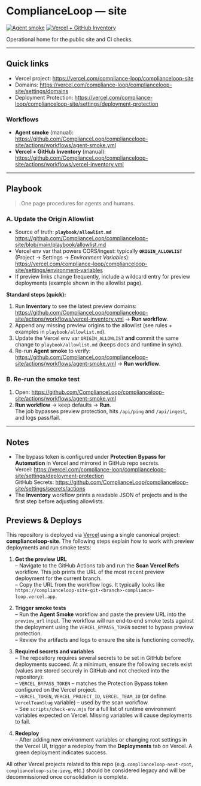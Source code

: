 # ComplianceLoop — site

[![Agent smoke](https://github.com/ComplianceLoop/complianceloop-site/actions/workflows/agent-smoke.yml/badge.svg?branch=main)](https://github.com/ComplianceLoop/complianceloop-site/actions/workflows/agent-smoke.yml)
[![Vercel + GitHub Inventory](https://github.com/ComplianceLoop/complianceloop-site/actions/workflows/vercel-inventory.yml/badge.svg?branch=main)](https://github.com/ComplianceLoop/complianceloop-site/actions/workflows/vercel-inventory.yml)

Operational home for the public site and CI checks.

---

## Quick links

- Vercel project: https://vercel.com/compliance-loop/complianceloop-site  
- Domains: https://vercel.com/compliance-loop/complianceloop-site/settings/domains  
- Deployment Protection: https://vercel.com/compliance-loop/complianceloop-site/settings/deployment-protection  

### Workflows
- **Agent smoke** (manual): https://github.com/ComplianceLoop/complianceloop-site/actions/workflows/agent-smoke.yml  
- **Vercel + GitHub Inventory** (manual): https://github.com/ComplianceLoop/complianceloop-site/actions/workflows/vercel-inventory.yml  

---

## Playbook

> One page procedures for agents and humans.

### A. Update the Origin Allowlist
- Source of truth: **`playbook/allowlist.md`**  
  https://github.com/ComplianceLoop/complianceloop-site/blob/main/playbook/allowlist.md
- Vercel env var that powers CORS/ingest: typically **`ORIGIN_ALLOWLIST`**  
  (Project → Settings → *Environment Variables*):  
  https://vercel.com/compliance-loop/complianceloop-site/settings/environment-variables
- If preview links change frequently, include a wildcard entry for preview deployments (example shown in the allowlist page).

**Standard steps (quick):**
1. Run **Inventory** to see the latest preview domains:  
   https://github.com/ComplianceLoop/complianceloop-site/actions/workflows/vercel-inventory.yml → **Run workflow**.
2. Append any missing preview origins to the allowlist (see rules + examples in `playbook/allowlist.md`).
3. Update the Vercel env var `ORIGIN_ALLOWLIST` **and** commit the same change to `playbook/allowlist.md` (keeps docs and runtime in sync).
4. Re-run **Agent smoke** to verify:  
   https://github.com/ComplianceLoop/complianceloop-site/actions/workflows/agent-smoke.yml → **Run workflow**.

### B. Re-run the smoke test
1. Open: https://github.com/ComplianceLoop/complianceloop-site/actions/workflows/agent-smoke.yml  
2. **Run workflow** → keep defaults → **Run**.  
   The job bypasses preview protection, hits `/api/ping` and `/api/ingest`, and logs pass/fail.

---

## Notes

- The bypass token is configured under **Protection Bypass for Automation** in Vercel and mirrored in GitHub repo secrets.  
  Vercel: https://vercel.com/compliance-loop/complianceloop-site/settings/deployment-protection  
  GitHub Secrets: https://github.com/ComplianceLoop/complianceloop-site/settings/secrets/actions
- The **Inventory** workflow prints a readable JSON of projects and is the first step before adjusting allowlists.

## Previews & Deploys

This repository is deployed via [Vercel](https://vercel.com) using a single canonical project: **complianceloop-site**.  The following steps explain how to work with preview deployments and run smoke tests:

1. **Get the preview URL**  
   – Navigate to the GitHub Actions tab and run the **Scan Vercel Refs** workflow.  This job prints the URL of the most recent preview deployment for the current branch.  
   – Copy the URL from the workflow logs.  It typically looks like `https://complianceloop-site-git-<branch>-compliance-loop.vercel.app`.

2. **Trigger smoke tests**  
   – Run the **Agent Smoke** workflow and paste the preview URL into the `preview_url` input.  The workflow will run end‑to‑end smoke tests against the deployment using the `VERCEL_BYPASS_TOKEN` secret to bypass preview protection.  
   – Review the artifacts and logs to ensure the site is functioning correctly.

3. **Required secrets and variables**  
   – The repository requires several secrets to be set in GitHub before deployments succeed.  At a minimum, ensure the following secrets exist (values are stored securely in GitHub and not checked into the repository):  
     – `VERCEL_BYPASS_TOKEN` – matches the Protection Bypass token configured on the Vercel project.  
     – `VERCEL_TOKEN`, `VERCEL_PROJECT_ID`, `VERCEL_TEAM_ID` (or define `VercelTeamSlug` variable) – used by the scan workflow.  
   – See `scripts/check-env.mjs` for a full list of runtime environment variables expected on Vercel.  Missing variables will cause deployments to fail.

4. **Redeploy**  
   – After adding new environment variables or changing root settings in the Vercel UI, trigger a redeploy from the **Deployments** tab on Vercel.  A green deployment indicates success.

All other Vercel projects related to this repo (e.g. `complianceloop-next-root`, `complianceloop-site-ievg`, etc.) should be considered legacy and will be decommissioned once consolidation is complete.
